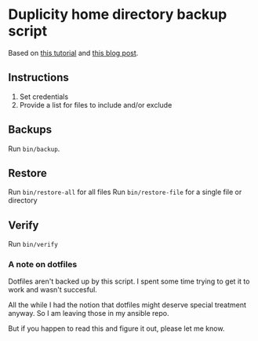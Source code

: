 # Duplicity home directory backup script

Based on [this tutorial](https://easyengine.io/tutorials/backups/duplicity-amazon-s3/) and [this blog post](http://kappataumu.com/articles/cloud-backups-duplicity-s3.html).

## Instructions

1. Set credentials
2. Provide a list for files to include and/or exclude

## Backups

Run `bin/backup`.

## Restore

Run `bin/restore-all` for all files
Run `bin/restore-file` for a single file or directory

## Verify

Run `bin/verify`

### A note on dotfiles

Dotfiles aren't backed up by this script. I spent some time trying to get it to work and wasn't succesful.

All the while I had the notion that dotfiles might deserve special treatment anyway. So I am leaving those in my ansible repo.

But if you happen to read this and figure it out, please let me know.
